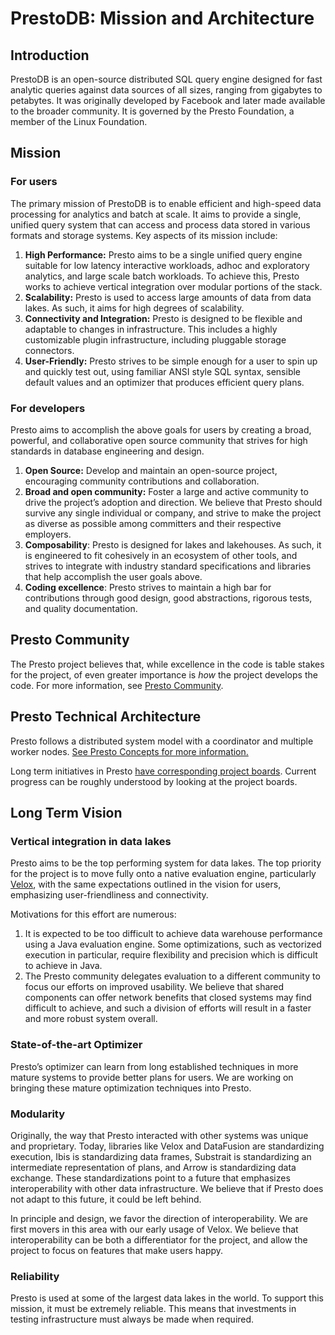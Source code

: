 # PrestoDB: Mission and Architecture

## Introduction

PrestoDB is an open-source distributed SQL query engine designed for fast analytic queries against data sources of all sizes, ranging from gigabytes to petabytes. It was originally developed by Facebook and later made available to the broader community. It is governed by the Presto Foundation, a member of the Linux Foundation.

## Mission

### For users

The primary mission of PrestoDB is to enable efficient and high-speed data processing for analytics and batch at scale. It aims to provide a single, unified query system that can access and process data stored in various formats and storage systems. Key aspects of its mission include:

1. **High Performance:** Presto aims to be a single unified query engine suitable for low latency interactive workloads, adhoc and exploratory analytics, and large scale batch workloads. To achieve this, Presto works to achieve vertical integration over modular portions of the stack.
2. **Scalability:** Presto is used to access large amounts of data from data lakes. As such, it aims for high degrees of scalability.
3. **Connectivity and Integration:** Presto is designed to be flexible and adaptable to changes in infrastructure. This includes a highly customizable plugin infrastructure, including pluggable storage connectors.
4. **User-Friendly:** Presto strives to be simple enough for a user to spin up and quickly test out, using familiar ANSI style SQL syntax, sensible default values and an optimizer that produces efficient query plans.

### For developers

Presto aims to accomplish the above goals for users by creating a broad, powerful, and collaborative open source community that strives for high standards in database engineering and design.

1. **Open Source:** Develop and maintain an open-source project, encouraging community contributions and collaboration.
2. **Broad and open community:** Foster a large and active community to drive the project’s adoption and direction.  We believe that Presto should survive any single individual or company, and strive to make the project as diverse as possible among committers and their respective employers.
3. **Composability**: Presto is designed for lakes and lakehouses. As such, it is engineered to fit cohesively in an ecosystem of other tools, and strives to integrate with industry standard specifications and libraries that help accomplish the user goals above.
4. **Coding excellence**: Presto strives to maintain a high bar for contributions through good design, good abstractions, rigorous tests, and quality documentation.

## Presto Community

The Presto project believes that, while excellence in the code is table stakes for the project, of even greater importance is *how* the project develops the code.  For more information, see [Presto Community](https://github.com/prestodb/presto/blob/master/CONTRIBUTING.md#presto-community).

## Presto Technical Architecture

Presto follows a distributed system model with a coordinator and multiple worker nodes. [See Presto Concepts for more information.](https://prestodb.io/docs/current/overview/concepts.html#server-types)

Long term initiatives in Presto [have corresponding project boards](https://github.com/prestodb/presto/projects?query=is%3Aopen). Current progress can be roughly understood by looking at the project boards.

## Long Term Vision

### Vertical integration in data lakes

Presto aims to be the top performing system for data lakes. The top priority for the project is to move fully onto a native evaluation engine, particularly [Velox](https://velox-lib.io/), with the same expectations outlined in the vision for users, emphasizing user-friendliness and connectivity.

Motivations for this effort are numerous:

1. It is expected to be too difficult to achieve data warehouse performance using a Java evaluation engine. Some optimizations, such as vectorized execution in particular, require flexibility and precision which is difficult to achieve in Java.
2. The Presto community delegates evaluation to a different community to focus our efforts on improved usability. We believe that shared components can offer network benefits that closed systems may find difficult to achieve, and such a division of efforts will result in a faster and more robust system overall.

### State-of-the-art Optimizer

Presto’s optimizer can learn from long established techniques in more mature systems to provide better plans for users. We are working on bringing these mature optimization techniques into Presto.

### Modularity

Originally, the way that Presto interacted with other systems was unique and proprietary.  Today, libraries like Velox and DataFusion are standardizing execution, Ibis is standardizing data frames, Substrait is standardizing an intermediate representation of plans, and Arrow is standardizing data exchange. These standardizations point to a future that emphasizes interoperability with other data infrastructure. We believe that if Presto does not adapt to this future, it could be left behind.  

In principle and design, we favor the direction of interoperability. We are first movers in this area with our early usage of Velox. We believe that interoperability can be both a differentiator for the project, and allow the project to focus on features that make users happy.

### Reliability

Presto is used at some of the largest data lakes in the world. To support this mission, it must be extremely reliable. This means that investments in testing infrastructure must always be made when required.
